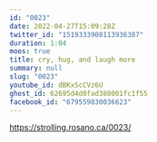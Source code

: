 ```yaml
---
id: "0023"
date: 2022-04-27T15:09:28Z
twitter_id: "1519333908113936387"
duration: 1:04
moos: true
title: cry, hug, and laugh more
summary: null
slug: "0023"
youtube_id: dBKxScCVz6U
ghost_id: 62695d4d0fad380001fc1f55
facebook_id: "679559830036623"
---
```

https://strolling.rosano.ca/0023/
